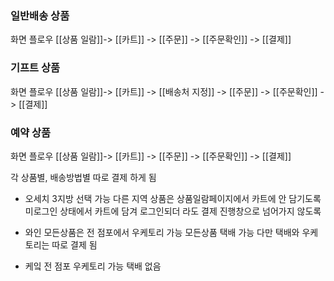 ### 일반배송 상품
화면 플로우
	[[상품 일람]]-> [[카트]] -> [[주문]] -> [[주문확인]] -> [[결제]]

### 기프트 상품
화면 플로우
	[[상품 일람]]-> [[카트]] -> [[배송처 지정]] -> [[주문]] -> [[주문확인]] -> [[결제]]

### 예약 상품

화면 플로우
	[[상품 일람]]-> [[카트]] -> [[주문]] -> [[주문확인]] -> [[결제]]

각 상품별, 배송방법별 따로 결제 하게 됨

- 오세치
	3지방 선택 가능
	다른 지역 상품은 상품일람페이지에서 카트에 안 담기도록
	미로그인 상태에서 카트에 담겨 로그인되더 라도 결제 진행창으로 넘어가지 않도록

- 와인
	모든상품은 전 점포에서 우케토리 가능
	모든상품 택배 가능
	다만 택배와 우케토리는 따로 결제 됨

 - 케잌
	전 점포 우케토리 가능
	택배 없음